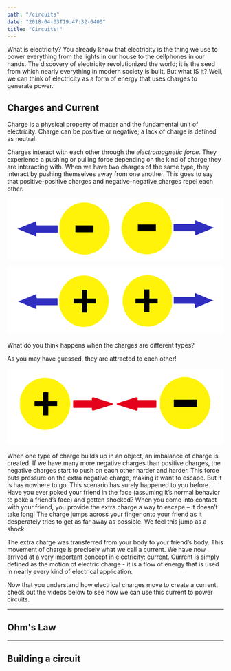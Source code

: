 ```yaml
---
path: "/circuits"
date: "2018-04-03T19:47:32-0400"
title: "Circuits!"
---
```



What is electricity?  You already know that electricity is the 
thing we use to power everything from the lights in our house to 
the cellphones in our hands.  The discovery of electricity 
revolutionized the world; it is the seed from which nearly 
everything in modern society is built.  But what IS it?  Well, 
we can think of electricity as a form of energy that uses 
charges to generate power.  

## Charges and Current

Charge is a physical property of 
matter and the fundamental unit of electricity.  Charge can be 
positive or negative; a lack of charge is defined as neutral.

Charges interact with each other through the 
*electromagnetic force*.  They experience a pushing or pulling force 
depending on the kind of charge they are interacting with.  When 
we have two charges of the same type, they interact by pushing 
themselves away from one another.  This goes to say that 
positive-positive charges and negative-negative charges repel 
each other.  

![Repel-Negative](repel-negative.png)

![Repel-Positive](repel-positive.png)

What do you think happens when the charges are 
different types?

As you may have guessed, they are attracted to each other! 

![Attract](attract.png)

When one type of charge builds up in an 
object, an imbalance of charge is created.  If we have 
many more negative charges than positive charges, the negative 
charges start to push on each other harder and harder.  This force 
puts pressure on the extra negative charge, making it want 
to escape.  But it is has nowhere to go.  This scenario has 
surely happened to you before.  Have you ever poked your 
friend in the face (assuming it’s normal behavior to poke a 
friend’s face) and gotten shocked?  When you come into contact 
with your friend, you provide the extra charge a way to 
escape – it doesn’t take long!  The charge jumps across your 
finger onto your friend as it desperately tries to get as 
far away as possible.  We feel this jump as a shock.

The extra charge was transferred from your body to your 
friend’s body.  This movement of charge is precisely what we 
call a current.  We have now arrived at a very important 
concept in electricity: current.  Current is simply defined 
as the motion of electric charge -  it is a flow of energy 
that is used in nearly every kind of electrical application.

Now that you understand how electrical charges move to create a current,
 check out the videos below to
see how we can use this current to power circuits.

<hr />

## Ohm's Law

<youtube-video videoId="IiOkOIY8hMo"></youtube-video>

<hr />

## Building a circuit

<youtube-video videoId="5LXLNaBx07E"></youtube-video>
